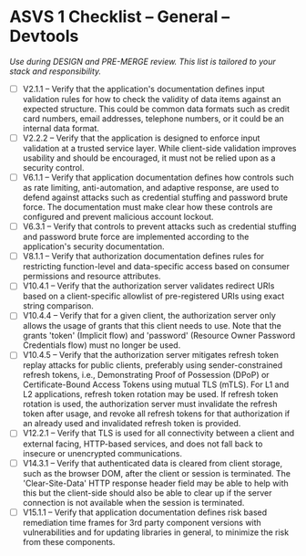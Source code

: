 # ASVS 1 Checklist – General – Devtools

_Use during DESIGN and PRE-MERGE review. This list is tailored to your stack and responsibility._

- [ ] V2.1.1 – Verify that the application's documentation defines input validation rules for how to check the validity of data items against an expected structure. This could be common data formats such as credit card numbers, email addresses, telephone numbers, or it could be an internal data format.
- [ ] V2.2.2 – Verify that the application is designed to enforce input validation at a trusted service layer. While client-side validation improves usability and should be encouraged, it must not be relied upon as a security control.
- [ ] V6.1.1 – Verify that application documentation defines how controls such as rate limiting, anti-automation, and adaptive response, are used to defend against attacks such as credential stuffing and password brute force. The documentation must make clear how these controls are configured and prevent malicious account lockout.
- [ ] V6.3.1 – Verify that controls to prevent attacks such as credential stuffing and password brute force are implemented according to the application's security documentation.
- [ ] V8.1.1 – Verify that authorization documentation defines rules for restricting function-level and data-specific access based on consumer permissions and resource attributes.
- [ ] V10.4.1 – Verify that the authorization server validates redirect URIs based on a client-specific allowlist of pre-registered URIs using exact string comparison.
- [ ] V10.4.4 – Verify that for a given client, the authorization server only allows the usage of grants that this client needs to use. Note that the grants 'token' (Implicit flow) and 'password' (Resource Owner Password Credentials flow) must no longer be used.
- [ ] V10.4.5 – Verify that the authorization server mitigates refresh token replay attacks for public clients, preferably using sender-constrained refresh tokens, i.e., Demonstrating Proof of Possession (DPoP) or Certificate-Bound Access Tokens using mutual TLS (mTLS). For L1 and L2 applications, refresh token rotation may be used. If refresh token rotation is used, the authorization server must invalidate the refresh token after usage, and revoke all refresh tokens for that authorization if an already used and invalidated refresh token is provided.
- [ ] V12.2.1 – Verify that TLS is used for all connectivity between a client and external facing, HTTP-based services, and does not fall back to insecure or unencrypted communications.
- [ ] V14.3.1 – Verify that authenticated data is cleared from client storage, such as the browser DOM, after the client or session is terminated. The 'Clear-Site-Data' HTTP response header field may be able to help with this but the client-side should also be able to clear up if the server connection is not available when the session is terminated.
- [ ] V15.1.1 – Verify that application documentation defines risk based remediation time frames for 3rd party component versions with vulnerabilities and for updating libraries in general, to minimize the risk from these components.
